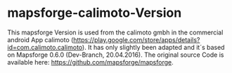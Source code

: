 # mapsforge-calimoto-Version
This mapsforge Version is used from the calimoto gmbh in the commercial android App calimoto (https://play.google.com/store/apps/details?id=com.calimoto.calimoto). It has only slightly been adapted and it´s based on Mapsforge 0.6.0 (Dev-Branch, 20.04.2016). The original source Code is available here: https://github.com/mapsforge/mapsforge.
